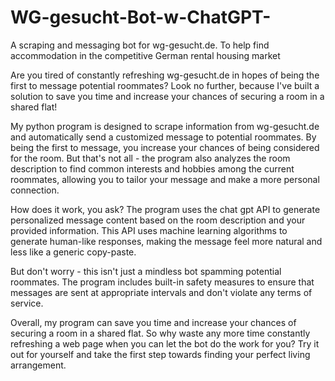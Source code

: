 # WG-gesucht-Bot-w-ChatGPT-
A scraping and messaging bot for wg-gesucht.de. To help find accommodation in the competitive German rental housing market

Are you tired of constantly refreshing wg-gesucht.de in hopes of being the first to message potential roommates? Look no further, because I've built a solution to save you time and increase your chances of securing a room in a shared flat!

My python program is designed to scrape information from wg-gesucht.de and automatically send a customized message to potential roommates. By being the first to message, you increase your chances of being considered for the room. But that's not all - the program also analyzes the room description to find common interests and hobbies among the current roommates, allowing you to tailor your message and make a more personal connection.

How does it work, you ask? The program uses the chat gpt API to generate personalized message content based on the room description and your provided information. This API uses machine learning algorithms to generate human-like responses, making the message feel more natural and less like a generic copy-paste.

But don't worry - this isn't just a mindless bot spamming potential roommates. The program includes built-in safety measures to ensure that messages are sent at appropriate intervals and don't violate any terms of service.

Overall, my program can save you time and increase your chances of securing a room in a shared flat. So why waste any more time constantly refreshing a web page when you can let the bot do the work for you? Try it out for yourself and take the first step towards finding your perfect living arrangement.
